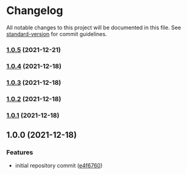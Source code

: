 # Changelog

All notable changes to this project will be documented in this file. See [standard-version](https://github.com/conventional-changelog/standard-version) for commit guidelines.

### [1.0.5](https://github.com/wayofdev/docker-php-base/compare/v1.0.4...v1.0.5) (2021-12-21)

### [1.0.4](https://github.com/wayofdev/docker-php-base/compare/v1.0.3...v1.0.4) (2021-12-18)

### [1.0.3](https://github.com/wayofdev/docker-php-base/compare/v1.0.2...v1.0.3) (2021-12-18)

### [1.0.2](https://github.com/wayofdev/docker-php-base/compare/v1.0.1...v1.0.2) (2021-12-18)

### [1.0.1](https://github.com/wayofdev/docker-php-base/compare/v1.0.0...v1.0.1) (2021-12-18)

## 1.0.0 (2021-12-18)


### Features

* initial repository commit ([e4f6760](https://github.com/wayofdev/docker-php-base/commit/e4f6760d33e4a7f79f83d149ce06f8ccfa36c396))
